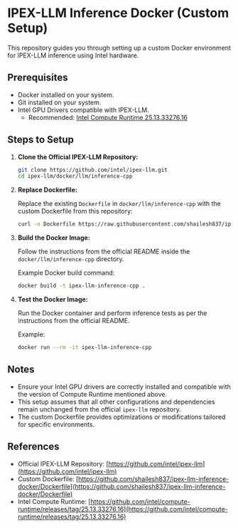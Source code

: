 # IPEX-LLM Inference Docker (Custom Setup)

This repository guides you through setting up a custom Docker environment for IPEX-LLM inference using Intel hardware.

## Prerequisites

- Docker installed on your system.
- Git installed on your system.
- Intel GPU Drivers compatible with IPEX-LLM.
  - Recommended: [Intel Compute Runtime 25.13.33276.16](https://github.com/intel/compute-runtime/releases/tag/25.13.33276.16)

## Steps to Setup

1. **Clone the Official IPEX-LLM Repository:**

   ```bash
   git clone https://github.com/intel/ipex-llm.git
   cd ipex-llm/docker/llm/inference-cpp
   ```

2. **Replace Dockerfile:**

   Replace the existing `Dockerfile` in `docker/llm/inference-cpp` with the custom Dockerfile from this repository:

   ```bash
   curl -o Dockerfile https://raw.githubusercontent.com/shailesh837/ipex-llm-inference-docker/main/Dockerfile
   ```

3. **Build the Docker Image:**

   Follow the instructions from the official README inside the `docker/llm/inference-cpp` directory.

   Example Docker build command:

   ```bash
   docker build -t ipex-llm-inference-cpp .
   ```

4. **Test the Docker Image:**

   Run the Docker container and perform inference tests as per the instructions from the official README.

   Example:

   ```bash
   docker run --rm -it ipex-llm-inference-cpp
   ```

## Notes

- Ensure your Intel GPU drivers are correctly installed and compatible with the version of Compute Runtime mentioned above.
- This setup assumes that all other configurations and dependencies remain unchanged from the official `ipex-llm` repository.
- The custom Dockerfile provides optimizations or modifications tailored for specific environments.

## References

- Official IPEX-LLM Repository: [https://github.com/intel/ipex-llm](https://github.com/intel/ipex-llm)
- Custom Dockerfile: [https://github.com/shailesh837/ipex-llm-inference-docker/Dockerfile](https://github.com/shailesh837/ipex-llm-inference-docker/Dockerfile)
- Intel Compute Runtime: [https://github.com/intel/compute-runtime/releases/tag/25.13.33276.16](https://github.com/intel/compute-runtime/releases/tag/25.13.33276.16)
